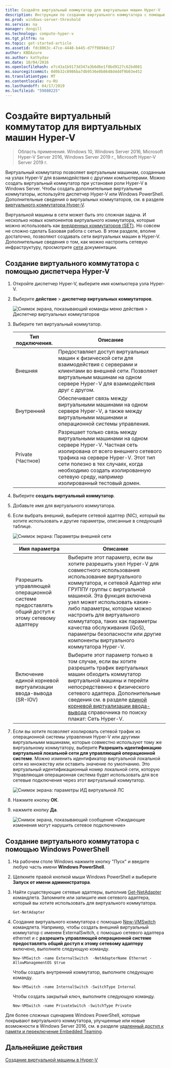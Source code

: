 ```yaml
---
title: Создайте виртуальный коммутатор для виртуальных машин Hyper-V
description: Инструкции по созданию виртуального коммутатора с помощью диспетчера Hyper-V или Windows PowerShell
ms.prod: windows-server-threshold
ms.service: na
manager: dongill
ms.technology: compute-hyper-v
ms.tgt_pltfrm: na
ms.topic: get-started-article
ms.assetid: fdc8063c-47ce-4448-b445-d7ff9894dc17
author: KBDAzure
ms.author: kathydav
ms.date: 10/04/2016
ms.openlocfilehash: e7c43a1b9173d347a3b6d6e1f8bd9127c62bd081
ms.sourcegitcommit: 0d0b32c8986ba7db9536e0b8648d4ddf9b03e452
ms.translationtype: MT
ms.contentlocale: ru-RU
ms.lasthandoff: 04/17/2019
ms.locfileid: "59880225"
---
```

# <a name="create-a-virtual-switch-for-hyper-v-virtual-machines"></a>Создайте виртуальный коммутатор для виртуальных машин Hyper-V

>Область применения. Windows 10, Windows Server 2016, Microsoft Hyper-V Server 2016, Windows Server 2019 г., Microsoft Hyper-V Server 2019 г.
  
Виртуальный коммутатор позволяет виртуальным машинам, созданным на узлах Hyper-V для взаимодействия с другими компьютерами. Можно создать виртуальный коммутатор при установке роли Hyper-V в Windows Server. Чтобы создать дополнительные виртуальные коммутаторы, используйте диспетчер Hyper-V или Windows PowerShell. Дополнительные сведения о виртуальных коммутаторов, см. в разделе [виртуального коммутатора Hyper-V](../../hyper-v-virtual-switch/Hyper-V-Virtual-Switch.md).  
  
Виртуальной машины в сети может быть это сложная задача. И несколько новых компонентов виртуального коммутатора, которые можно использовать как [внедренных коммутаторов (SET)](../../hyper-v-virtual-switch/RDMA-and-Switch-Embedded-Teaming.md#bkmk_sswitchembedded). Но совсем не сложно сделать Базовая работа с сетью. В этом разделе, вполне достаточно, позволяют создавать сети виртуальных машин в Hyper-V. Дополнительные сведения о том, как можно настроить сетевую инфраструктуру, просмотрите [сети](../../../networking/Networking.md) документации.   
  
## <a name="BKMK_HyperVMan"></a>Создание виртуального коммутатора с помощью диспетчера Hyper-V  
  
1.  Откройте диспетчер Hyper-V, выберите имя компьютера узла Hyper-V.  
  
2.  Выберите **действие** > **диспетчер виртуальных коммутаторов**.  
  
    ![Снимок экрана, показывающий команды меню действия > Диспетчер виртуальных коммутаторов](../media/Hyper-V-Action-VSwitchManager.png)  
  
3.  Выберите тип виртуальный коммутатор.  
  
    |Тип подключения.|Описание|  
    |-------------------|---------------|  
    |Внешняя|Предоставляет доступ виртуальных машин к физической сети для взаимодействия с серверами и клиентами во внешней сети. Позволяет виртуальным машинам на одном сервере Hyper-V для взаимодействия друг с другом.|  
    |Внутренний|Обеспечивает связь между виртуальными машинами на одном сервере Hyper-V, а также между виртуальными машинами и операционной системы управления.|  
    |Private (Частное)|Разрешает только связь между виртуальными машинами на одном сервере Hyper-V. Частная сеть изолирована от всего внешнего сетевого трафика на сервере Hyper-V. Этот тип сети полезно в тех случаях, когда необходимо создать изолированную сетевую среду, например изолированный тестовый домен.|  
  
4.  Выберите **создать виртуальный коммутатор**.  
  
5.  Добавьте имя для виртуального коммутатора.  
  
6.  Если выбрать внешний, выберите сетевой адаптер (NIC), который вы хотите использовать и другие параметры, описанные в следующей таблице.  
  
    ![Снимок экрана: Параметры внешней сети](../media/Hyper-V-NewVSwitch-ExternalOptions.png)  
  
    |Имя параметра|Описание|  
    |----------------|---------------|  
    |Разрешить управляющей операционной системе предоставлять общий доступ к этому сетевому адаптеру|Выберите этот параметр, если вы хотите разрешить узел Hyper-V для совместного использования использование виртуального коммутатора, и сетевой Адаптер или ГРУППУ группы с виртуальной машиной. Эта функция включена узел может использовать какие-либо параметры, которые можно настроить для виртуального коммутатора, таких как параметры качества обслуживания (QoS), параметры безопасности или другие компоненты виртуального коммутатора Hyper-V.|  
    |Включение единой корневой виртуализации ввода-вывода (SR-IOV)|Выберите этот параметр только в том случае, если вы хотите разрешить трафик виртуальных машин обходить коммутатор виртуальной машины и перейти непосредственно к физического сетевого адаптера. Дополнительные сведения см. в разделе [единой корневой виртуализации ввода-вывода](https://technet.microsoft.com/library/dn641211.aspx#Sec4) справочника по поиску плакат: Сеть Hyper-V.|  
  
7.  Если вы хотите позволяет изолировать сетевой трафик из операционной системы управления Hyper-V или другими виртуальными машинами, которые совместно используют тому же виртуальному коммутатору, выберите **Разрешить идентификацию виртуальной локальной сети для управляющей операционной системе**. Можно изменить идентификатор виртуальной локальной сети ко множеству или оставить значение по умолчанию. Это виртуальный идентификационный номер локальной сети, которую Управляющая операционная система будет использовать для все сетевые подключения через этот виртуальный коммутатор.  
  
    ![Снимок экрана: параметры ИД виртуальной ЛС](../media/Hyper-V-NewSwitch-VLAN.png)  
  
8.  Нажмите кнопку **ОК**.  
  
9. нажмите кнопку **Да**.  
  
    ![Снимок экрана, показывающий сообщение «Ожидающие изменения могут нарушить сетевое подключение»](../media/Hyper-V-NewVSwitch-DisruptNetwork.png)  
  
## <a name="BKMK_WPS"></a>Создание виртуального коммутатора с помощью Windows PowerShell  
  
1.  На рабочем столе Windows нажмите кнопку "Пуск" и введите любую часть имени **Windows PowerShell**.  
  
2.  Щелкните правой кнопкой мыши Windows PowerShell и выберите **Запуск от имени администратора**.  
  
3.  Найти существующие сетевые адаптеры, выполнив [Get-NetAdapter](https://technet.microsoft.com/library/jj130867.aspx) командлета. Запомните или запишите имя сетевого адаптера, который вы хотите использовать для виртуального коммутатора.  
  
    ```  
    Get-NetAdapter  
    ```  
  
4.  Создание виртуального коммутатора с помощью [New-VMSwitch](https://technet.microsoft.com/library/hh848455.aspx) командлета. Например, чтобы создать внешний виртуальный коммутатор с именем ExternalSwitch, с помощью сетевого адаптера ethernet и с **разрешить управляющей операционной системе предоставлять общий доступ к этому сетевому адаптеру** включено, выполните следующую команду.  
  
    ```  
    New-VMSwitch -name ExternalSwitch  -NetAdapterName Ethernet -AllowManagementOS $true  
    ```  
  
    Чтобы создать внутренний коммутатор, выполните следующую команду.  
  
    ```  
    New-VMSwitch -name InternalSwitch -SwitchType Internal  
    ```  
  
    Чтобы создать закрытый ключ, выполните следующую команду.  
  
    ```  
    New-VMSwitch -name PrivateSwitch -SwitchType Private  
    ```  
  
Для более сложных сценариев Windows PowerShell, которые покрывают виртуального коммутатора, улучшенные или новые возможности в Windows Server 2016, см. в разделе [удаленный доступ к памяти и переключение Embedded Teaming](../../hyper-v-virtual-switch/RDMA-and-Switch-Embedded-Teaming.md).  

  
## <a name="next-step"></a>Дальнейшие действия  
[Создание виртуальной машины в Hyper-V](Create-a-virtual-machine-in-Hyper-V.md)  
  


